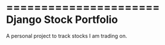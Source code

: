 ======================
Django Stock Portfolio
======================

A personal project to track stocks I am trading on.
